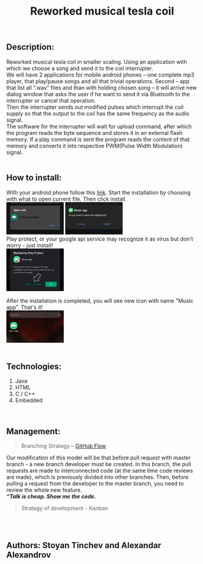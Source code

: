 

<h1 align="center">Reworked musical tesla coil</h1> <br>


<h2>Description:</h2>
Reworked musical tesla coil in smaller scaling. Using an application with which we choose a song and send it to the coil interrupter.<br>
We will have 2 applications for mobile android phones – one complete mp3 player, that play/pause songs and all that trivial operations. Second – app that list all “.wav” files and than with holding chosen song – it will arrive new dialog window that asks the user if he want to send it via Bluetooth to the interrupter or cancel that operation.<br>
Then the interrupter sends out modified pulses which interrupt the coil supply so that the output to the coil has the same frequency as the audio signal.<br>
The software for the interrupter will wait for upload command, after which the program reads the byte sequence and stores it in an external flash memory. If a play command is sent the program reads the content of that memory and converts it into respective PWM(Pulse Width Modulation) signal.
<br><br>


## How to install:
With your android phone follow this <a href="https://drive.google.com/drive/folders/1HosFVmRzxvioICeHo3vdVdEkMbiyzbBV?usp=sharing">link</a>. Start the installation by choosing with what to open current file. Then click install.<br>
<img src="installation_pictures/choose_package_manager.jpg" width=30%> 
<img src="installation_pictures/click_install.jpg" width=30%> \
Play protect, or your google api service may recognize it as virus but don't worry - just install! <br>
<img src="installation_pictures/play_protect.jpg" width=30%>

After the installation is completed, you will see new icon with name "Music app". That's it! \
<img src="installation_pictures/app_icon.jpg" width=30%>
<br><br>


## Technologies:
1. Java<br>
2. HTML<br>
3. C / C++<br>
4. Embedded
<br>
   

## Management:
>Branching Strategy – [GitHub Flow](https://guides.github.com/introduction/flow/)

Our modification of this model will be that before pull request with master branch - a new branch developer must be created. In this branch, the pull requests are made to interconnected code (at the same time code reviews are made), which is previously divided into other branches. Then, before pulling a request from the developer to the master branch, you need to review the whole new feature.  
***“Talk is cheap. Show me the code.***
<br>
>Strategy of development - Kanban

<br><br>



## Authors: Stoyan Tinchev and Alexandar Alexandrov


